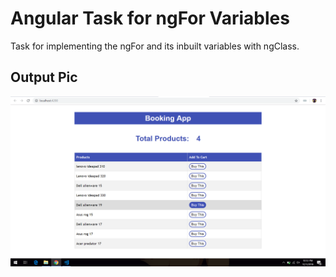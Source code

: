 # Angular Task for ngFor Variables
Task for implementing the ngFor and its inbuilt variables with ngClass.

## Output Pic
![Output Image](https://github.com/kalyan555/Berkadia-Training/blob/master/Week4/Angular%20Input-Output%20Decorators/outputPic.png)
